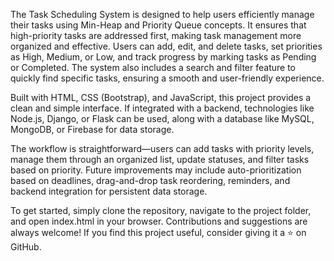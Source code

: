 The Task Scheduling System is designed to help users efficiently manage their tasks using Min-Heap and Priority Queue concepts. It ensures that high-priority tasks are addressed first, making task management more organized and effective. Users can add, edit, and delete tasks, set priorities as High, Medium, or Low, and track progress by marking tasks as Pending or Completed. The system also includes a search and filter feature to quickly find specific tasks, ensuring a smooth and user-friendly experience.

Built with HTML, CSS (Bootstrap), and JavaScript, this project provides a clean and simple interface. If integrated with a backend, technologies like Node.js, Django, or Flask can be used, along with a database like MySQL, MongoDB, or Firebase for data storage.

The workflow is straightforward—users can add tasks with priority levels, manage them through an organized list, update statuses, and filter tasks based on priority. Future improvements may include auto-prioritization based on deadlines, drag-and-drop task reordering, reminders, and backend integration for persistent data storage.

To get started, simply clone the repository, navigate to the project folder, and open index.html in your browser. Contributions and suggestions are always welcome! If you find this project useful, consider giving it a ⭐ on GitHub.
